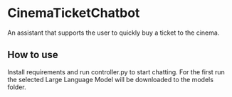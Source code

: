 # CinemaTicketChatbot
An assistant that supports the user to quickly buy a ticket to the cinema.

## How to use
Install requirements and run controller.py to start chatting. For the first run the selected Large Language Model will be downloaded to the models folder.